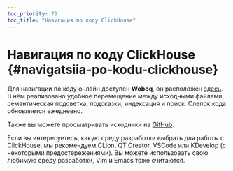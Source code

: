 ```yaml
---
toc_priority: 71
toc_title: "Навигация по коду ClickHouse"
---
```



# Навигация по коду ClickHouse {#navigatsiia-po-kodu-clickhouse}

Для навигации по коду онлайн доступен **Woboq**, он расположен [здесь](https://clickhouse.tech/codebrowser/html_report///ClickHouse/src/index.html). В нём реализовано удобное перемещение между исходными файлами, семантическая подсветка, подсказки, индексация и поиск. Слепок кода обновляется ежедневно.

Также вы можете просматривать исходники на [GitHub](https://github.com/ClickHouse/ClickHouse).

Если вы интересуетесь, какую среду разработки выбрать для работы с ClickHouse, мы рекомендуем CLion, QT Creator, VSCode или KDevelop (с некоторыми предостережениями). Вы можете использовать свою любимую среду разработки, Vim и Emacs тоже считаются.
